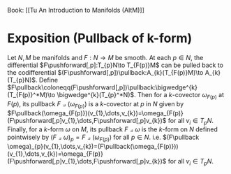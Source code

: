 Book: [[Tu An Introduction to Manifolds (AItM)]]
# Exposition (Pullback of k-form)
Let $N,M$ be manifolds and $F:N\to M$ be smooth.
At each $p\in N$, the differential $F\pushforward[,p]:T_{p}N\to T_{F(p)}M$ can be pulled back to the codifferential $(F\pushforward[,p])\pullback:A_{k}(T_{F(p)}M)\to A_{k}(T_{p}N)$.
Define $F\pullback\coloneqq(F\pushforward[,p])\pullback:\bigwedge^{k}(T_{F(p)}^*M)\to \bigwedge^{k}(T_{p}^*N)$.
Then for a $k$-covector $\omega_{F(p)}$ at $F(p)$, its pullback $F\pullback(\omega_{F(p)})$ is a $k$-covector at $p$ in $N$ given by $F\pullback(\omega_{F(p)})(v_{1},\dots,v_{k})=\omega_{F(p)}(F\pushforward[,p]v_{1},\dots,F\pushforward[,p]v_{k})$ for all $v_{i}\in T_{p}N$.
Finally, for a $k$-form $\omega$ on $M$, its pullback $F\pullback \omega$ is the $k$-form on $N$ defined pointwisely by $(F\pullback \omega)_{p}=F\pullback (\omega _{F(p)})$ for all $p\in N$.
i.e. $(F\pullback \omega)_{p}(v_{1},\dots,v_{k})=(F\pullback(\omega_{F(p)}))(v_{1},\dots,v_{k})=\omega_{F(p)}(F\pushforward[,p]v_{1},\dots,F\pushforward[,p]v_{k})$ for all $v_{i}\in T_{p}N$.